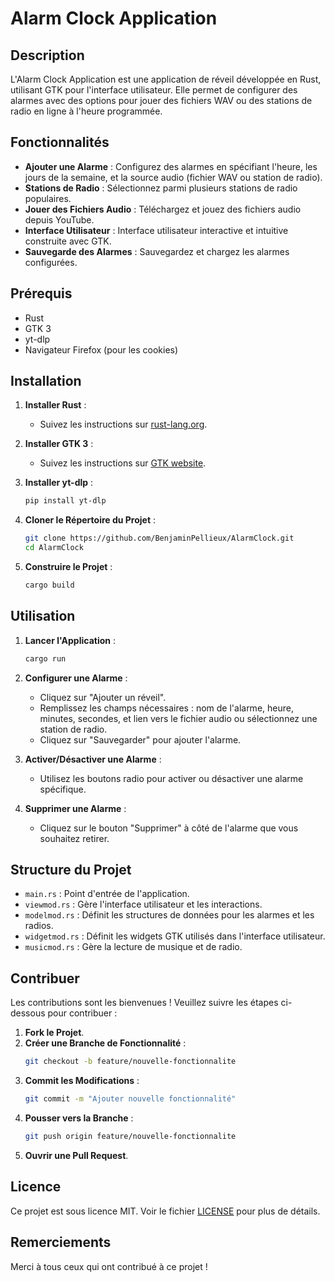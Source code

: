 # Alarm Clock Application

## Description

L'Alarm Clock Application est une application de réveil développée en Rust, utilisant GTK pour l'interface utilisateur. Elle permet de configurer des alarmes avec des options pour jouer des fichiers WAV ou des stations de radio en ligne à l'heure programmée.

## Fonctionnalités

- **Ajouter une Alarme** : Configurez des alarmes en spécifiant l'heure, les jours de la semaine, et la source audio (fichier WAV ou station de radio).
- **Stations de Radio** : Sélectionnez parmi plusieurs stations de radio populaires.
- **Jouer des Fichiers Audio** : Téléchargez et jouez des fichiers audio depuis YouTube.
- **Interface Utilisateur** : Interface utilisateur interactive et intuitive construite avec GTK.
- **Sauvegarde des Alarmes** : Sauvegardez et chargez les alarmes configurées.

## Prérequis

- Rust
- GTK 3
- yt-dlp
- Navigateur Firefox (pour les cookies)

## Installation

1. **Installer Rust** :
   - Suivez les instructions sur [rust-lang.org](https://www.rust-lang.org/tools/install).

2. **Installer GTK 3** :
   - Suivez les instructions sur [GTK website](https://www.gtk.org/docs/installations/).

3. **Installer yt-dlp** :
   ```sh
   pip install yt-dlp
   ```

4. **Cloner le Répertoire du Projet** :
   ```sh
   git clone https://github.com/BenjaminPellieux/AlarmClock.git
   cd AlarmClock
   ```

5. **Construire le Projet** :
   ```sh
   cargo build
   ```

## Utilisation

1. **Lancer l'Application** :
   ```sh
   cargo run
   ```

2. **Configurer une Alarme** :
   - Cliquez sur "Ajouter un réveil".
   - Remplissez les champs nécessaires : nom de l'alarme, heure, minutes, secondes, et lien vers le fichier audio ou sélectionnez une station de radio.
   - Cliquez sur "Sauvegarder" pour ajouter l'alarme.

3. **Activer/Désactiver une Alarme** :
   - Utilisez les boutons radio pour activer ou désactiver une alarme spécifique.

4. **Supprimer une Alarme** :
   - Cliquez sur le bouton "Supprimer" à côté de l'alarme que vous souhaitez retirer.

## Structure du Projet

- `main.rs` : Point d'entrée de l'application.
- `viewmod.rs` : Gère l'interface utilisateur et les interactions.
- `modelmod.rs` : Définit les structures de données pour les alarmes et les radios.
- `widgetmod.rs` : Définit les widgets GTK utilisés dans l'interface utilisateur.
- `musicmod.rs` : Gère la lecture de musique et de radio.

## Contribuer

Les contributions sont les bienvenues ! Veuillez suivre les étapes ci-dessous pour contribuer :

1. **Fork le Projet**.
2. **Créer une Branche de Fonctionnalité** :
   ```sh
   git checkout -b feature/nouvelle-fonctionnalite
   ```
3. **Commit les Modifications** :
   ```sh
   git commit -m "Ajouter nouvelle fonctionnalité"
   ```
4. **Pousser vers la Branche** :
   ```sh
   git push origin feature/nouvelle-fonctionnalite
   ```
5. **Ouvrir une Pull Request**.

## Licence

Ce projet est sous licence MIT. Voir le fichier [LICENSE](LICENSE) pour plus de détails.

## Remerciements

Merci à tous ceux qui ont contribué à ce projet !

